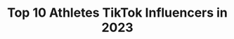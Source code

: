 ---
title: Top 10 Athletes TikTok Influencers in 2023
description: >-
  Find top athletes TikTok influencers in 2023. Most popular hashtags: #fyp #viral #foryoupage #foryou.
platform: TikTok
hits: 1237
text_top: See the most popular TikTok profiles on inBeat.
text_bottom: Our platform has 1237 TikTok influencers like this for you to collaborate.
profiles:
  - username: "vikashkandola16"
    fullname: >-
      Vikash kandola 88
    bio: >-
      Athlete
    location: "India"
    followers: 12500
    engagement: 1752
    commentsToLikes: 0.006596
    id: ckb17qyssveoi0j238eniqmcj
    verified: false
    hashtags: "#pubg"
  - username: "rcfitnessworld73"
    fullname: >-
      Rahul Chauhan
    bio: >-
      Athlete
    location: "India"
    followers: 58800
    engagement: 1300
    commentsToLikes: 0.018710
    id: ckamslkq9qotn0i78ocb3d9sh
    verified: false
    hashtags: "#rcfitnessworld, #trending, #foryoupage, #india"
  - username: "sadikfitness"
    fullname: >-
      Sadik Hadzovic
    bio: >-
      Athlete
    location: "United States"
    followers: 36600
    engagement: 640
    commentsToLikes: 0.020144
    id: ck9kegkrwysvx0j78zzeuzoaf
    verified: false
    hashtags: "#fitness, #bodybuilding, #sadikhadzovic, #motivation"
  - username: "nasandino"
    fullname: >-
      nasandino
    bio: >-
      Athlete
    location: "United States"
    followers: 7302
    engagement: 868
    commentsToLikes: 0.034122
    id: ckcejgzats9sp0j23f7uqraaa
    verified: false
    hashtags: "#fyp, #foryou, #basketball, #viral"
  - username: "tee_higgins5"
    fullname: >-
      Tee Higgins
    bio: >-
      Athlete
    location: "United States"
    followers: 60200
    engagement: 1170
    commentsToLikes: 0.015078
    id: ck94l48tmxpge0j7838if7uw2
    verified: true
    hashtags: "#foryoupage, #fyp, #foryou, #viral"
  - username: "dylan_lambert"
    fullname: >-
      Dylanlambert
    bio: >-
      Athlete
    location: "United States"
    followers: 17300
    engagement: 763
    commentsToLikes: 0.025142
    id: ckcpf2fk9gkln0j23kglvznrf
    verified: false
    hashtags: "#trackandfield, #foryoupage, #running, #fyp"
  - username: "mouseketeerjonathan"
    fullname: >-
      Jonathan
    bio: >-
      The official account of MouseketeerJonathan. Athlete, Zumba Instructor, Teacher
    location: "United States"
    followers: 294800
    engagement: 1955
    commentsToLikes: 0.028324
    id: ckcpttx2lonxr0j23bwxwpowe
    verified: false
    hashtags: "#duet, #mouseketeerjonathan, #acting, #fyp"
  - username: "neeekaa_"
    fullname: >-
      NEEK MILLY
    bio: >-
      T&F ATHLETE I make custom wigs [ IG @unitsbyneek ] Personal IG @neeekaa_ 💕
    location: "United States"
    followers: 29900
    engagement: 1629
    commentsToLikes: 0.075513
    id: ckbeq6w8c7jgo0j23c3xmg9h7
    verified: false
    hashtags: "#motivationmonday, #fyp, #unitsbyneek, #xyzbca"
  - username: "armon.figs"
    fullname: >-
      Randynyc💫
    bio: >-
      yung_obj13👻 Athlete 📍 nycthelabel 🗽
    location: "United States"
    followers: 2267
    engagement: 2364
    commentsToLikes: 0.134219
    id: ckbw82wpoz1r90j23yost3ai2
    verified: false
    hashtags: "#gardenproject, #stemlife, #10secondsvs, #viral"
  - username: "danger_racer__"
    fullname: >-
      ⚔️ Aᴿᴹᵞ    LØᵛᴱᴿ ⚔️
    bio: >-
      ༒ĐΔ₦G€Řシ Athlete 1500m Iᴹ.. iᴺᶜᴼᴹᴾᴸᴱᵀᴱ.. Wiᵀᴴᴼᵁᵀ... Yøᵁ. ..Aᴿᴹᵞ.
    location: "India"
    followers: 2790
    engagement: 2355
    commentsToLikes: 0.081473
    id: ckbqsucjjdn6c0j23uk5ny2d3
    verified: false
    hashtags: "#jaihind, #photomagic, #army, #ilovemyindia"
---